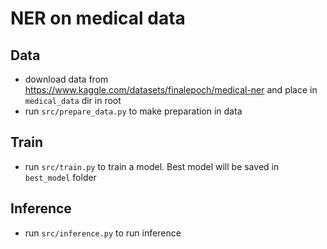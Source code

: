 # NER on medical data
## Data
* download data from https://www.kaggle.com/datasets/finalepoch/medical-ner and place in `medical_data` dir in root
* run `src/prepare_data.py` to make preparation in data

## Train
* run `src/train.py` to train a model. Best model will be saved in `best_model`  folder

## Inference
* run `src/inference.py` to run inference
